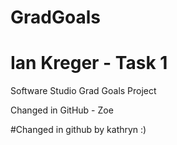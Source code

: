 # GradGoals

# Ian Kreger - Task 1 

Software Studio Grad Goals Project

Changed in GitHub - Zoe

#Changed in github by kathryn :)


